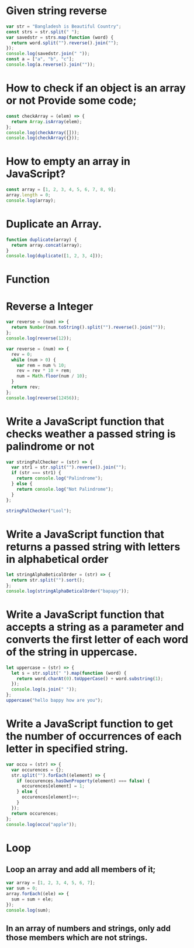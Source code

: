 # Given string reverse

```javascript
var str = "Bangladesh is Beautiful Country";
const strs = str.split(" ");
var savedstr = strs.map(function (word) {
  return word.split("").reverse().join("");
});
console.log(savedstr.join(" "));
const a = ["a", "b", "c"];
console.log(a.reverse().join(""));
```

# How to check if an object is an array or not Provide some code;

```javascript
const checkArray = (elem) => {
  return Array.isArray(elem);
};
console.log(checkArray([]));
console.log(checkArray({}));
```

# How to empty an array in JavaScript?

```javascript
const array = [1, 2, 3, 4, 5, 6, 7, 8, 9];
array.length = 0;
console.log(array);
```

# Duplicate an Array.

```javascript
function duplicate(array) {
  return array.concat(array);
}
console.log(duplicate([1, 2, 3, 4]));
```

# Function

# Reverse a Integer

```javascript
var reverse = (num) => {
  return Number(num.toString().split("").reverse().join(""));
};
console.log(reverse(12));

var reverse = (num) => {
  rev = 0;
  while (num > 0) {
    var rem = num % 10;
    rev = rev * 10 + rem;
    num = Math.floor(num / 10);
  }
  return rev;
};
console.log(reverse(12456));
```

# Write a JavaScript function that checks weather a passed string is palindrome or not

```javascript
var stringPalChecker = (str) => {
  var str1 = str.split("").reverse().join("");
  if (str === str1) {
    return console.log("Palindrome");
  } else {
    return console.log("Not Palindrome");
  }
};

stringPalChecker("Lool");
```

# Write a JavaScript function that returns a passed string with letters in alphabetical order

```javascript
let stringAlphaBeticalOrder = (str) => {
  return str.split("").sort();
};
console.log(stringAlphaBeticalOrder("bapapy"));
```

# Write a JavaScript function that accepts a string as a parameter and converts the first letter of each word of the string in uppercase.

```javascript
let uppercase = (str) => {
  let s = str.split(" ").map(function (word) {
    return word.charAt(0).toUpperCase() + word.substring(1);
  });
  console.log(s.join(" "));
};
uppercase("hello bappy how are you");
```

# Write a JavaScript function to get the number of occurrences of each letter in specified string.

```javascript
var occu = (str) => {
  var occurences = {};
  str.split("").forEach((element) => {
    if (occurences.hasOwnProperty(element) === false) {
      occurences[element] = 1;
    } else {
      occurences[element]++;
    }
  });
  return occurences;
};
console.log(occu("apple"));
```

# Loop

## Loop an array and add all members of it;

```javascript
var array = [1, 2, 3, 4, 5, 6, 7];
var sum = 0;
array.forEach((ele) => {
  sum = sum + ele;
});
console.log(sum);
```
## In an array of numbers and strings, only add those members which are not strings.

```javascript

```